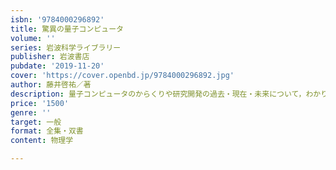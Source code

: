 ```yaml
---
isbn: '9784000296892'
title: 驚異の量子コンピュータ
volume: ''
series: 岩波科学ライブラリー
publisher: 岩波書店
pubdate: '2019-11-20'
cover: 'https://cover.openbd.jp/9784000296892.jpg'
author: 藤井啓祐／著
description: 量子コンピュータのからくりや研究開発の過去・現在・未来について，わかりやすくかつ正確に説き明かす．
price: '1500'
genre: ''
target: 一般
format: 全集・双書
content: 物理学

---
```

